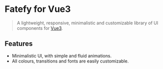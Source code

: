 # Fatefy for Vue3
 > A lightweight, responsive, minimalistic and customizable library of UI components for [Vue3][1].
 
## Features
- Minimalistic UI, with simple and fluid animations.
- All colours, transitions and fonts are easily customizable.


 [1]: https://vuejs.org/
